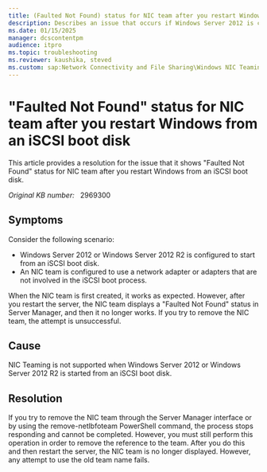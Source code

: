 ```yaml
---
title: (Faulted Not Found) status for NIC team after you restart Windows from an iSCSI boot disk
description: Describes an issue that occurs if Windows Server 2012 is configured to start from an iSCSI disk
ms.date: 01/15/2025
manager: dcscontentpm
audience: itpro
ms.topic: troubleshooting
ms.reviewer: kaushika, steved
ms.custom: sap:Network Connectivity and File Sharing\Windows NIC Teaming (Load Balance Failover), csstroubleshoot
---
```

# "Faulted Not Found" status for NIC team after you restart Windows from an iSCSI boot disk

This article provides a resolution for the issue that it shows "Faulted Not Found" status for NIC team after you restart Windows from an iSCSI boot disk.

_Original KB number:_ &nbsp; 2969300

## Symptoms

Consider the following scenario:
- Windows Server 2012 or Windows Server 2012 R2 is configured to start from an iSCSI boot disk.
- An NIC team is configured to use a network adapter or adapters that are not involved in the iSCSI boot process.  

When the NIC team is first created, it works as expected. However, after you restart the server, the NIC team displays a "Faulted Not Found" status in Server Manager, and then it no longer works. If you try to remove the NIC team, the attempt is unsuccessful. 

## Cause

NIC Teaming is not supported when Windows Server 2012 or Windows Server 2012 R2 is started from an iSCSI boot disk. 

## Resolution

If you try to remove the NIC team through the Server Manager interface or by using the remove-netlbfoteam  PowerShell command, the process stops responding and cannot be completed. However, you must still perform this operation in order to remove the reference to the team. After you do this and then restart the server, the NIC team is no longer displayed. However, any attempt to use the old team name fails.
